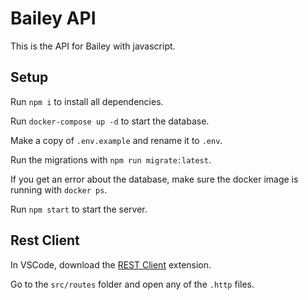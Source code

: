# Bailey API

This is the API for Bailey with javascript.

## Setup

Run `npm i` to install all dependencies.

Run `docker-compose up -d` to start the database.

Make a copy of `.env.example` and rename it to `.env`.

Run the migrations with `npm run migrate:latest`.

If you get an error about the database, make sure the docker image is running with `docker ps`.

Run `npm start` to start the server.

## Rest Client

In VSCode, download the [REST Client](https://marketplace.visualstudio.com/items?itemName=humao.rest-client) extension.

Go to the `src/routes` folder and open any of the `.http` files.
